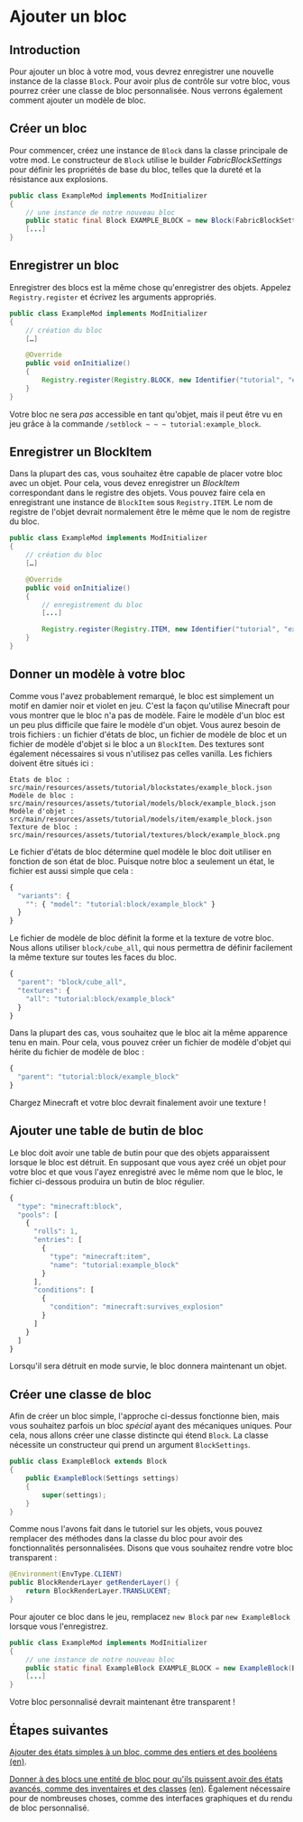 # Ajouter un bloc

## Introduction

Pour ajouter un bloc à votre mod, vous devrez enregistrer une nouvelle instance de la classe `Block`. Pour avoir plus de contrôle sur votre bloc, vous pourrez créer une classe de bloc personnalisée. Nous verrons également comment ajouter un modèle de bloc.

## Créer un bloc

Pour commencer, créez une instance de `Block` dans la classe principale de votre mod. Le constructeur de `Block` utilise le builder _FabricBlockSettings_ pour définir les propriétés de base du bloc, telles que la dureté et la résistance aux explosions.

```java
public class ExampleMod implements ModInitializer
{
    // une instance de notre nouveau bloc
    public static final Block EXAMPLE_BLOCK = new Block(FabricBlockSettings.of(Material.METAL).build());
    [...]
}
```

## Enregistrer un bloc

Enregistrer des blocs est la même chose qu'enregistrer des objets. Appelez `Registry.register` et écrivez les arguments appropriés.

```java
public class ExampleMod implements ModInitializer
{
    // création du bloc
    […]

    @Override
    public void onInitialize()
    {
        Registry.register(Registry.BLOCK, new Identifier("tutorial", "example_block"), EXAMPLE_BLOCK);
    }
}
```

Votre bloc ne sera _pas_ accessible en tant qu'objet, mais il peut être vu en jeu grâce à la commande `/setblock ~ ~ ~ tutorial:example_block`.

## Enregistrer un BlockItem

Dans la plupart des cas, vous souhaitez être capable de placer votre bloc avec un objet. Pour cela, vous devez enregistrer un _BlockItem_ correspondant dans le registre des objets. Vous pouvez faire cela en enregistrant une instance de `BlockItem` sous `Registry.ITEM`. Le nom de registre de l'objet devrait normalement être le même que le nom de registre du bloc.

```java
public class ExampleMod implements ModInitializer
{
    // création du bloc
    […]

    @Override
    public void onInitialize()
    {
        // enregistrement du bloc
        [...]

        Registry.register(Registry.ITEM, new Identifier("tutorial", "example_block"), new BlockItem(EXAMPLE_BLOCK, new Item.Settings().group(ItemGroup.MISC)));
    }
}
```

## Donner un modèle à votre bloc

Comme vous l'avez probablement remarqué, le bloc est simplement un motif en damier noir et violet en jeu. C'est la façon qu'utilise Minecraft pour vous montrer que le bloc n'a pas de modèle. Faire le modèle d'un bloc est un peu plus difficile que faire le modèle d'un objet. Vous aurez besoin de trois fichiers : un fichier d'états de bloc, un fichier de modèle de bloc et un fichier de modèle d'objet si le bloc a un `BlockItem`. Des textures sont également nécessaires si vous n'utilisez pas celles vanilla. Les fichiers doivent être situés ici :

```text
États de bloc : src/main/resources/assets/tutorial/blockstates/example_block.json
Modèle de bloc : src/main/resources/assets/tutorial/models/block/example_block.json
Modèle d'objet : src/main/resources/assets/tutorial/models/item/example_block.json
Texture de bloc : src/main/resources/assets/tutorial/textures/block/example_block.png
```

Le fichier d'états de bloc détermine quel modèle le bloc doit utiliser en fonction de son état de bloc. Puisque notre bloc a seulement un état, le fichier est aussi simple que cela :

```javascript
{
  "variants": {
    "": { "model": "tutorial:block/example_block" }
  }
}
```

Le fichier de modèle de bloc définit la forme et la texture de votre bloc. Nous allons utiliser `block/cube_all`, qui nous permettra de définir facilement la même texture sur toutes les faces du bloc.

```javascript
{
  "parent": "block/cube_all",
  "textures": {
    "all": "tutorial:block/example_block"
  }
}
```

Dans la plupart des cas, vous souhaitez que le bloc ait la même apparence tenu en main. Pour cela, vous pouvez créer un fichier de modèle d'objet qui hérite du fichier de modèle de bloc :

```javascript
{
  "parent": "tutorial:block/example_block"
}
```

Chargez Minecraft et votre bloc devrait finalement avoir une texture !

## Ajouter une table de butin de bloc

Le bloc doit avoir une table de butin pour que des objets apparaissent lorsque le bloc est détruit. En supposant que vous ayez créé un objet pour votre bloc et que vous l'ayez enregistré avec le même nom que le bloc, le fichier ci-dessous produira un butin de bloc régulier.

```javascript
{
  "type": "minecraft:block",
  "pools": [
    {
      "rolls": 1,
      "entries": [
        {
          "type": "minecraft:item",
          "name": "tutorial:example_block"
        }
      ],
      "conditions": [
        {
          "condition": "minecraft:survives_explosion"
        }
      ]
    }
  ]
}
```

Lorsqu'il sera détruit en mode survie, le bloc donnera maintenant un objet.

## Créer une classe de bloc

Afin de créer un bloc simple, l'approche ci-dessus fonctionne bien, mais vous souhaitez parfois un bloc _spécial_ ayant des mécaniques uniques. Pour cela, nous allons créer une classe distincte qui étend `Block`. La classe nécessite un constructeur qui prend un argument `BlockSettings`.

```java
public class ExampleBlock extends Block
{
    public ExampleBlock(Settings settings)
    {
        super(settings);
    }
}
```

Comme nous l'avons fait dans le tutoriel sur les objets, vous pouvez remplacer des méthodes dans la classe du bloc pour avoir des fonctionnalités personnalisées. Disons que vous souhaitez rendre votre bloc transparent :

```java
@Environment(EnvType.CLIENT)
public BlockRenderLayer getRenderLayer() {
    return BlockRenderLayer.TRANSLUCENT;
}
```

Pour ajouter ce bloc dans le jeu, remplacez `new Block` par `new ExampleBlock` lorsque vous l'enregistrez.

```java
public class ExampleMod implements ModInitializer
{
    // une instance de notre nouveau bloc
    public static final ExampleBlock EXAMPLE_BLOCK = new ExampleBlock(Block.Settings.of(Material.STONE));
    [...]
}
```

Votre bloc personnalisé devrait maintenant être transparent !

## Étapes suivantes

[Ajouter des états simples à un bloc, comme des entiers et des booléens](https://github.com/natanfudge/fabric-docs/tree/fb92e6ab23f58adab5aea8a405e821d5669beb39/docs/French/tutoriel/etats_de_bloc.md) [\(en\)](../../modding-tutorials/blocks-and-block-entities/blockstate.md).

[Donner à des blocs une entité de bloc pour qu'ils puissent avoir des états avancés, comme des inventaires et des classes](https://github.com/natanfudge/fabric-docs/tree/fb92e6ab23f58adab5aea8a405e821d5669beb39/docs/French/tutoriel/entites_de_bloc.md) [\(en\)](../../modding-tutorials/blocks-and-block-entities/blockentity.md). Également nécessaire pour de nombreuses choses, comme des interfaces graphiques et du rendu de bloc personnalisé.

